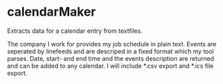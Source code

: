 # calendarMaker
Extracts data for a calendar entry from textfiles.

The company I work for provides my job schedule in plain text. Events are seperated by linefeeds
and are descriped in a fixed format which my tool parses. Date, start- and end time and the events description
are returned and can be added to any calendar. I will include *.csv export and *.ics file export.
